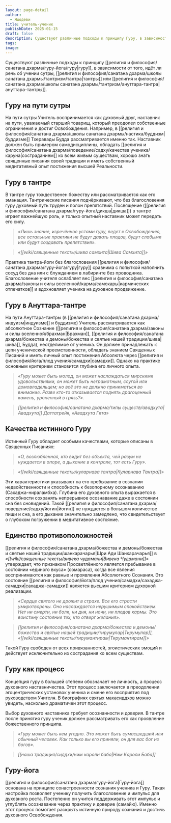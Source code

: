 ```yaml
---
layout: page-detail
author:
  - Яшодеви
title: учитель-ученик
publishDate: 2025-01-15
draft: false
description: Существуют различные подходы к принципу Гуру, в зависимости от того, идёт ли речь об учении сутры, тантры или ануттара-тантры.
tags: 
image:
---
```

Существуют различные подходы к принципу [[религия и философия/санатана дхарма/гуру-йога/гуру|гуру]], в зависимости от того, идёт ли речь об учении сутры, [[религия и философия/санатана дхарма/школы санатана дхармы/тантризм/тантра|тантры]] или [[религия и философия/санатана дхарма/школы санатана дхармы/тантризм/ануттара-тантра|ануттара-тантры]].
## Гуру на пути сутры
На пути сутры Учитель воспринимается как духовный друг, наставник на пути, уважаемый старший товарищ, который преодолел собственные ограничения и достиг Освобождения. Например, в [[религия и философия/санатана дхарма/школы санатана дхармы/настика/буддизм|буддизме]] Тхеравады Будда рассматривается именно так. Наставник должен быть примером самодисциплины, обладать [[религия и философия/санатана дхарма/поведение/садху/качества ученика/каруна|состраданием]] ко всем живым существам, хорошо знать священные писания своей традиции и иметь собственный медитативный опыт постижения высшей Реальности.

## Гуру в тантре
В тантре гуру тождественен божеству или рассматривается как его эманация. Тантрические писания подчёркивают, что без благословения гуру духовный путь труден и полон препятствий. Посвящение ([[религия и философия/санатана дхарма/гуру-йога/дикша|дикша]]) в тантре играет важнейшую роль, и только опытный наставник может передать его силу.

>*«Лишь знание, изречённое устами гуру, ведет к Освобождению, все остальные практики не будут давать плодов, будут слабыми или будут создавать препятствия».*

>*«[[wiki/священные тексты/шива самхита|Шива Самхита]]»*

Практика тантра-йоги без благословения [[религия и философия/санатана дхарма/гуру-йога/гуру|гуру]] сравнима с попыткой наполнить сосуд без дна или с блужданием в лабиринте без проводника. Благословение учителя ослабляет вес [[религия и философия/санатана дхарма/законы и силы вселенной/карма/самскары|кармических отпечатков]] и вдохновляет ученика на духовное продвижение.

## Гуру в Ануттара-тантре
На пути Ануттара-тантры (в [[религия и философия/санатана дхарма/индуизм|индуизме]] и буддизме) Учитель рассматривается как абсолютное Сознание ([[религия и философия/санатана дхарма/законы и силы вселенной/брахман|Брахман]], [[религия и философия/санатана дхарма/божества и демоны/божества и святые нашей традиции/шива|шива]], Будда), неотделимое от ученика. Он должен принадлежать к цепи ученической преемственности, обладать знанием Священных Писаний и иметь личный опыт постижения Абсолюта через [[религия и философия/йога/плод учения/самадхи|самадхи]]. Однако на практике основным критерием становится глубина его личного опыта.

>*«Гуру может быть молод, он может наслаждаться мирскими удовольствиями, он может быть неграмотным, слугой или домовладельцем; но всё это не должно приниматься во внимание. Разве кто-то отказывается поднять драгоценный камень, уроненный в грязь?».*

>*[[религия и философия/санатана дхарма/типы существ/авадхута|Авадхута]] Даттатрейя, «Авадхута Гита»*

## Качества истинного Гуру
Истинный Гуру обладает особыми качествами, которые описаны в Священных Писаниях:

>*«О, возлюбленная, кто видит без объекта, чей разум не нуждается в опоре, а дыхание в контроле, тот есть Гуру».*

>*«[[wiki/священные тексты/куларнава тантра|Куларнава Тантра]]»*

Эти характеристики указывают на его пребывание в сознании недвойственности и способность к безопорному осознаванию (Сахаджа-нираламбха). Глубина его духовного опыта выражается в способности сохранять непрерывное осознавание даже в состоянии сна без сновидений. Такой [[религия и философия/санатана дхарма/поведение/садху/йогин|йогин]] не нуждается в большом количестве пищи и сна, а его дыхание значительно замедлено, что свидетельствует о глубоком погружении в медитативное состояние.

## Единство противоположностей
[[религия и философия/санатана дхарма/божества и демоны/божества и святые нашей традиции/шанкарачарья|Шри Ади Шанкарачарья]] в _«[[wiki/священные тексты/вивека чудамани|Вивека Чудамани]]»_ утверждает, что признаком Просветлённого является пребывание в состоянии «единого вкуса» (сомараса), когда все явления воспринимаются как равные и проявления Абсолютного Сознания. Это состояние [[религия и философия/йога/плод учения/самадхи/сахаджа-самадхи|сахаджа-самадхи]] является высшим критерием духовной реализации.

>*«Сердце святого не дрожит в страхе. Все его страсти умиротворены. Оно наслаждается нерушимым спокойствием. Нет ни смерти, ни боли, ни дня, ни ночи, ни плодов кармы. Это воистину состояние тех, кто отверг желания».*

>*[[религия и философия/санатана дхарма/божества и демоны/божества и святые нашей традиции/тирумулар|Тирумулар]], «[[wiki/священные тексты/тирумантирам|Тирумантирам]]»*

Такой Гуру свободен от всех привязанностей, эгоистических эмоций и действует исключительно из сострадания ко всем существам.

## Гуру как процесс
Концепция гуру в большей степени обозначает не личность, а процесс духовного наставничества. Этот процесс заключается в преодолении эгоцентрических установок ученика и смене его восприятия под руководством Учителя. В биографиях святых махасиддхов можно увидеть, насколько драматичен этот процесс.

Выбор духовного наставника требует осознанности и доверия. В тантре после принятия гуру ученик должен рассматривать его как проявление божественного принципа.

>*«Гуру может быть кем угодно. Это может быть сумасшедший или обычный человек. Как только вы его приняли, он для вас бог из богов».*

>*[[наша традиция/сиддхи/ним кароли баба|Ним Кароли Баба]]*

## Гуру-йога
[[религия и философия/санатана дхарма/гуру-йога|Гуру-йога]] основана на принципе сонастроенности сознания ученика и Гуру. Такая настройка позволяет ученику получить благословение и импульс для духовного роста. Постепенно он учится поддерживать этот импульс и углублять осознавание через практику и доверие (самайю). Именно этот процесс помогает раскрыть истинную природу сознания и достичь духовного Освобождения.